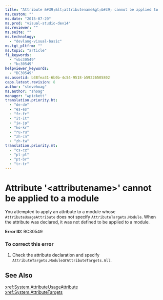 ```yaml
---
title: "Attribute &#39;&lt;attributename&gt;&#39; cannot be applied to a module | Microsoft Docs"
ms.custom: ""
ms.date: "2015-07-20"
ms.prod: "visual-studio-dev14"
ms.reviewer: ""
ms.suite: ""
ms.technology: 
  - "devlang-visual-basic"
ms.tgt_pltfrm: ""
ms.topic: "article"
f1_keywords: 
  - "vbc30549"
  - "bc30549"
helpviewer_keywords: 
  - "BC30549"
ms.assetid: b38fea31-6b0b-4c54-9518-b59226505802
caps.latest.revision: 8
author: "stevehoag"
ms.author: "shoag"
manager: "wpickett"
translation.priority.ht: 
  - "de-de"
  - "es-es"
  - "fr-fr"
  - "it-it"
  - "ja-jp"
  - "ko-kr"
  - "ru-ru"
  - "zh-cn"
  - "zh-tw"
translation.priority.mt: 
  - "cs-cz"
  - "pl-pl"
  - "pt-br"
  - "tr-tr"
---
```

# Attribute &#39;&lt;attributename&gt;&#39; cannot be applied to a module
You attempted to apply an attribute to a module whose `AttributeUsageAttribute` does not specify `AttributeTargets.Module`. When the attribute was declared, it was not defined to be applied to a module.  
  
 **Error ID:** BC30549  
  
### To correct this error  
  
1.  Check the attribute declaration and specify `AttributeTargets.Module`or`AttributeTargets.All`.  
  
## See Also  
 <xref:System.AttributeUsageAttribute>   
 <xref:System.AttributeTargets>